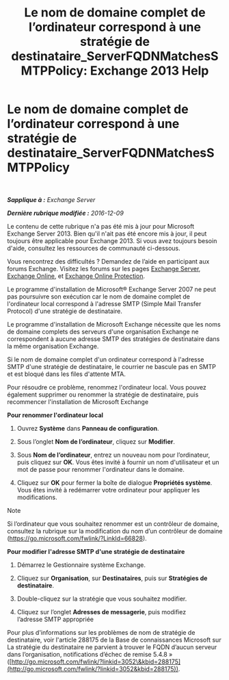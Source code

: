 ﻿---
title: 'Le nom de domaine complet de l’ordinateur correspond à une stratégie de destinataire_ServerFQDNMatchesSMTPPolicy: Exchange 2013 Help'
TOCTitle: Le nom de domaine complet de l’ordinateur correspond à une stratégie de destinataire_ServerFQDNMatchesSMTPPolicy
ms:assetid: f3ea61f8-1788-4cbf-814e-f7c088c1ac47
ms:mtpsurl: https://technet.microsoft.com/fr-fr/library/ms.exch.setupreadiness.serverfqdnmatchessmtppolicy(v=EXCHG.150)
ms:contentKeyID: 50479538
ms.date: 04/24/2018
mtps_version: v=EXCHG.150
ms.translationtype: HT
---

# Le nom de domaine complet de l’ordinateur correspond à une stratégie de destinataire\_ServerFQDNMatchesSMTPPolicy

 

_**Sapplique à :** Exchange Server_

_**Dernière rubrique modifiée :** 2016-12-09_

Le contenu de cette rubrique n'a pas été mis à jour pour Microsoft Exchange Server 2013. Bien qu'il n'ait pas été encore mis à jour, il peut toujours être applicable pour Exchange 2013. Si vous avez toujours besoin d'aide, consultez les ressources de communauté ci-dessous.

Vous rencontrez des difficultés ? Demandez de l’aide en participant aux forums Exchange. Visitez les forums sur les pages [Exchange Server](https://go.microsoft.com/fwlink/p/?linkid=60612), [Exchange Online](https://go.microsoft.com/fwlink/p/?linkid=267542), et [Exchange Online Protection](https://go.microsoft.com/fwlink/p/?linkid=285351).

Le programme d'installation de Microsoft® Exchange Server 2007 ne peut pas poursuivre son exécution car le nom de domaine complet de l'ordinateur local correspond à l'adresse SMTP (Simple Mail Transfer Protocol) d'une stratégie de destinataire.

Le programme d'installation de Microsoft Exchange nécessite que les noms de domaine complets des serveurs d'une organisation Exchange ne correspondent à aucune adresse SMTP des stratégies de destinataire dans la même organisation Exchange.

Si le nom de domaine complet d'un ordinateur correspond à l'adresse SMTP d'une stratégie de destinataire, le courrier ne bascule pas en SMTP et est bloqué dans les files d'attente MTA.

Pour résoudre ce problème, renommez l'ordinateur local. Vous pouvez également supprimer ou renommer la stratégie de destinataire, puis recommencer l'installation de Microsoft Exchange

**Pour renommer l'ordinateur local**

1.  Ouvrez **Système** dans **Panneau de configuration**.

2.  Sous l’onglet **Nom de l’ordinateur**, cliquez sur **Modifier**.

3.  Sous **Nom de l’ordinateur**, entrez un nouveau nom pour l’ordinateur, puis cliquez sur **OK**. Vous êtes invité à fournir un nom d'utilisateur et un mot de passe pour renommer l'ordinateur dans le domaine.

4.  Cliquez sur **OK** pour fermer la boîte de dialogue **Propriétés système**. Vous êtes invité à redémarrer votre ordinateur pour appliquer les modifications.

> [!NOTE]
> Si l’ordinateur que vous souhaitez renommer est un contrôleur de domaine, consultez la rubrique sur la modification du nom d’un contrôleur de domaine (<a href="https://go.microsoft.com/fwlink/?linkid=66828">https://go.microsoft.com/fwlink/?LinkId=66828</a>).


**Pour modifier l'adresse SMTP d'une stratégie de destinataire**

1.  Démarrez le Gestionnaire système Exchange.

2.  Cliquez sur **Organisation**, sur **Destinataires**, puis sur **Stratégies de destinataire**.

3.  Double-cliquez sur la stratégie que vous souhaitez modifier.

4.  Cliquez sur l’onglet **Adresses de messagerie**, puis modifiez l’adresse SMTP appropriée

Pour plus d'informations sur les problèmes de nom de stratégie de destinataire, voir l'article 288175 de la Base de connaissances Microsoft sur La stratégie du destinataire ne parvient à trouver le FQDN d’aucun serveur dans l’organisation, notifications d’échec de remise 5.4.8 » ([http://go.microsoft.com/fwlink/?linkid=3052\&kbid=288175](http://go.microsoft.com/fwlink/?linkid=3052&kbid=288175)).

